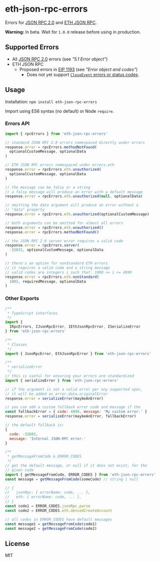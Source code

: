 # eth-json-rpc-errors

Errors for [JSON RPC 2.0](https://www.jsonrpc.org/specification) and [ETH JSON RPC](https://github.com/ethereum/wiki/wiki/JSON-RPC).

**Warning:** In beta. Wait for `1.0.0` release before using in production.

## Supported Errors

- All [JSON RPC 2.0](https://www.jsonrpc.org/specification) errors (see *"5.1 Error object"*)
- ETH JSON RPC
  - Proposed errors in [EIP 1193](https://eips.ethereum.org/EIPS/eip-1193) (see *"Error object and codes"*)
    - Does not yet support [`CloseEvent` errors or status codes](https://developer.mozilla.org/en-US/docs/Web/API/CloseEvent#Status_codes).

## Usage

Installation: `npm install eth-json-rpc-errors`

Import using ES6 syntax (no default) or Node `require`.

### Errors API

```js
import { rpcErrors } from 'eth-json-rpc-errors'

// standard JSON RPC 2.0 errors namespaced directly under errors
response.error = rpcErrors.methodNotFound(
  optionalCustomMessage, optionalData
)

// ETH JSON RPC errors namespaced under errors.eth
response.error = rpcErrors.eth.unauthorized(
  optionalCustomMessage, optionalData
)

// the message can be falsy or a string
// a falsy message will produce an error with a default message
response.error = rpcErrors.eth.unauthorized(null, optionalData)

// omitting the data argument will produce an error without a
// "data" property
response.error = rpcErrors.eth.unauthorized(optionalCustomMessage)

// both arguments can be omitted for almost all errors
response.error = rpcErrors.eth.unauthorized()
response.error = rpcErrors.methodNotFound()

// the JSON RPC 2.0 server error requires a valid code
response.error = rpcErrors.server(
  -32031, optionalCustomMessage, optionalData
)

// there's an option for nonStandard ETH errors
// it requires a valid code and a string message
// valid codes are integers i such that: 1000 <= i <= 4999
response.error = rpcErrors.eth.nonStandard(
  1001, requiredMessage, optionalData
)
```

### Other Exports
```js
/**
 * TypeScript interfaces
 */
import {
  IRpcErrors, IJsonRpcError, IEthJsonRpcError, ISerializeError
} from 'eth-json-rpc-errors'

/**
 * Classes
 */
import { JsonRpcError, EthJsonRpcError } from 'eth-json-rpc-errors'

/**
 * serializeError
 */
// this is useful for ensuring your errors are standardized
import { serializeError } from 'eth-json-rpc-errors'

// if the argument is not a valid error per any supported spec,
// it will be added as error.data.originalError
response.error = serializeError(maybeAnError)

// you can add a custom fallback error code and message if the 
const fallbackError = { code: 4999, message: 'My custom error.' }
response.error = serializeError(maybeAnError, fallbackError)

// the default fallback is:
{
  code: -32603,
  message: 'Internal JSON-RPC error.'
}

/**
 * getMessageFromCode & ERROR_CODES
 */
// get the default message, or null if it does not exist, for the
// given code
import { getMessageFromCode, ERROR_CODES } from 'eth-json-rpc-errors'
const message = getMessageFromCode(someCode) // string | null

// {
//   jsonRpc: { errorName: code, ... },
//   eth: { errorName: code, ... },
// }
const code1 = ERROR_CODES.jsonRpc.parse
const code2 = ERROR_CODES.eth.deniedCreateAccount

// all codes in ERROR_CODES have default messages
const message1 = getMessageFromCode(code1)
const message2 = getMessageFromCode(code2)
```

## License

MIT
